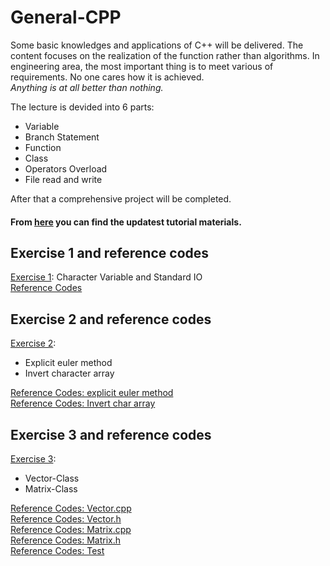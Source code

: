 # General-CPP
Some basic knowledges and applications of C++ will be delivered. The content focuses on the realization of the function rather than algorithms. In engineering area, the most important thing is to meet various of requirements. No one cares how it is achieved.  
*Anything is at all better than nothing.*

The lecture is devided into 6 parts:
* Variable
* Branch Statement
* Function
* Class
* Operators Overload
* File read and write

After that a comprehensive project will be completed.

#### From [here](https://github.com/wenyi1994/General-CPP/tree/master/Lecture_Materials) you can find the updatest tutorial materials.

## Exercise 1 and reference codes
[Exercise 1](https://github.com/wenyi1994/General-CPP/blob/master/Lecture_Materials/Exercises_1.pdf): Character Variable and Standard IO  
[Reference Codes](https://github.com/wenyi1994/General-CPP/blob/master/Example_Programs/exercise_1.cpp)

## Exercise 2 and reference codes
[Exercise 2](https://github.com/wenyi1994/General-CPP/blob/master/Lecture_Materials/Exercises_2.pdf):
* Explicit euler method
* Invert character array  

[Reference Codes: explicit euler method](https://github.com/wenyi1994/General-CPP/blob/master/Example_Programs/exercise_2.cpp)  
[Reference Codes: Invert char array](https://github.com/wenyi1994/General-CPP/blob/master/Example_Programs/invert_char.cpp)

## Exercise 3 and reference codes
[Exercise 3](https://github.com/wenyi1994/General-CPP/blob/master/Lecture_Materials/Exercises_3.pdf):
* Vector-Class
* Matrix-Class

[Reference Codes: Vector.cpp](https://github.com/wenyi1994/General-CPP/blob/master/Example_Programs/Vector.cpp)  
[Reference Codes: Vector.h](https://github.com/wenyi1994/General-CPP/blob/master/Example_Programs/Vector.h)  
[Reference Codes: Matrix.cpp](https://github.com/wenyi1994/General-CPP/blob/master/Example_Programs/Matrix.cpp)  
[Reference Codes: Matrix.h](https://github.com/wenyi1994/General-CPP/blob/master/Example_Programs/Matrix.h)  
[Reference Codes: Test](https://github.com/wenyi1994/General-CPP/blob/master/Example_Programs/exercise_3.cpp)
